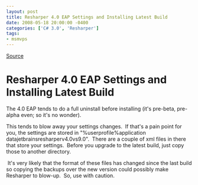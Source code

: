 ```yaml
---
layout: post
title: Resharper 4.0 EAP Settings and Installing Latest Build
date: 2008-05-18 20:00:00 -0400
categories: ['C# 3.0', 'Resharper']
tags:
- msmvps
---
```

[Source](http://blogs.msmvps.com/peterritchie/2008/05/19/resharper-4-0-eap-settings-and-installing-latest-build/ "Permalink to Resharper 4.0 EAP Settings and Installing Latest Build")

# Resharper 4.0 EAP Settings and Installing Latest Build

The 4.0 EAP tends to do a full uninstall before installing (it's pre-beta, pre-alpha even; so it's no wonder).

This tends to blow away your settings changes.  If that's a pain point for you, the settings are stored in "%userprofile%application datajetbrainsresharperv4.0vs9.0".  There are a couple of xml files in there that store your settings.  Before you upgrade to the latest build, just copy those to another directory.

 It's very likely that the format of these files has changed since the last build so copying the backups over the new version could possibly make Resharper to blow-up.  So, use with caution.

